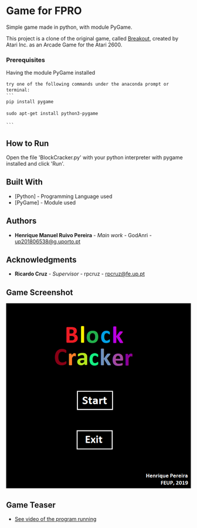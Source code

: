 # Game for FPRO

Simple game made in python, with module PyGame.

This project is a clone of the original game, called [Breakout](https://en.wikipedia.org/wiki/Breakout_(video_game)), created by Atari Inc. as an Arcade Game for the Atari 2600.

### Prerequisites

Having the module PyGame installed

    try one of the following commands under the anaconda prompt or terminal:
    ```
    pip install pygame
    
    sudo apt-get install python3-pygame
    
    ```

## How to Run

 Open the file 'BlockCracker.py' with your python interpreter with pygame installed and click 'Run'.

## Built With

* [Python] - Programming Language used
* [PyGame] - Module used

## Authors

* **Henrique Manuel Ruivo Pereira** - *Main work* - GodAnri - up201806538@g.uporto.pt

## Acknowledgments

* **Ricardo Cruz** - *Supervisor* - rpcruz - rpcruz@fe.up.pt

## Game Screenshot

![Game Screenshot](Images/Screenshot.png "Game Screenshot")

## Game Teaser
* [See video of the program running](https://www.youtube.com/watch?v=DOpPj98eryU)
